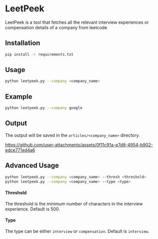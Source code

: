 # LeetPeek
LeetPeek is a tool that fetches all the relevant interview experiences or compensation details of a company from leetcode

## Installation
```bash
pip install -r requirements.txt
```

## Usage
```bash
python leetpeek.py --company <company_name>
```

## Example
```bash
python leetpeek.py --company google
```

## Output
The output will be saved in the `articles/<company_name>` directory.


https://github.com/user-attachments/assets/0f11c91a-e7d8-4954-b902-edce771ed4a6


## Advanced Usage
```bash
python leetpeek.py --company <company_name> --thresh <threshold>
python leetpeek.py --company <company_name> --type <type>
```

#### Threshold
The threshold is the minimum number of characters in the interview experience. Default is 500.

#### Type
The type can be either `interview` or `compensation`. Default is `interview`.
